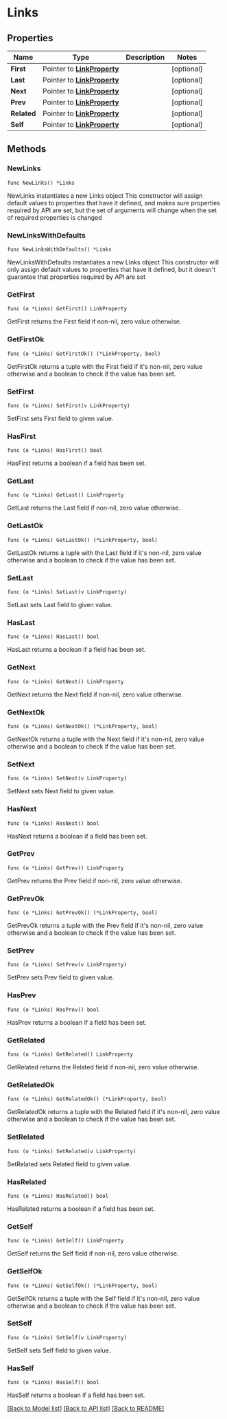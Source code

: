 # Links

## Properties

Name | Type | Description | Notes
------------ | ------------- | ------------- | -------------
**First** | Pointer to [**LinkProperty**](LinkProperty.md) |  | [optional] 
**Last** | Pointer to [**LinkProperty**](LinkProperty.md) |  | [optional] 
**Next** | Pointer to [**LinkProperty**](LinkProperty.md) |  | [optional] 
**Prev** | Pointer to [**LinkProperty**](LinkProperty.md) |  | [optional] 
**Related** | Pointer to [**LinkProperty**](LinkProperty.md) |  | [optional] 
**Self** | Pointer to [**LinkProperty**](LinkProperty.md) |  | [optional] 

## Methods

### NewLinks

`func NewLinks() *Links`

NewLinks instantiates a new Links object
This constructor will assign default values to properties that have it defined,
and makes sure properties required by API are set, but the set of arguments
will change when the set of required properties is changed

### NewLinksWithDefaults

`func NewLinksWithDefaults() *Links`

NewLinksWithDefaults instantiates a new Links object
This constructor will only assign default values to properties that have it defined,
but it doesn't guarantee that properties required by API are set

### GetFirst

`func (o *Links) GetFirst() LinkProperty`

GetFirst returns the First field if non-nil, zero value otherwise.

### GetFirstOk

`func (o *Links) GetFirstOk() (*LinkProperty, bool)`

GetFirstOk returns a tuple with the First field if it's non-nil, zero value otherwise
and a boolean to check if the value has been set.

### SetFirst

`func (o *Links) SetFirst(v LinkProperty)`

SetFirst sets First field to given value.

### HasFirst

`func (o *Links) HasFirst() bool`

HasFirst returns a boolean if a field has been set.

### GetLast

`func (o *Links) GetLast() LinkProperty`

GetLast returns the Last field if non-nil, zero value otherwise.

### GetLastOk

`func (o *Links) GetLastOk() (*LinkProperty, bool)`

GetLastOk returns a tuple with the Last field if it's non-nil, zero value otherwise
and a boolean to check if the value has been set.

### SetLast

`func (o *Links) SetLast(v LinkProperty)`

SetLast sets Last field to given value.

### HasLast

`func (o *Links) HasLast() bool`

HasLast returns a boolean if a field has been set.

### GetNext

`func (o *Links) GetNext() LinkProperty`

GetNext returns the Next field if non-nil, zero value otherwise.

### GetNextOk

`func (o *Links) GetNextOk() (*LinkProperty, bool)`

GetNextOk returns a tuple with the Next field if it's non-nil, zero value otherwise
and a boolean to check if the value has been set.

### SetNext

`func (o *Links) SetNext(v LinkProperty)`

SetNext sets Next field to given value.

### HasNext

`func (o *Links) HasNext() bool`

HasNext returns a boolean if a field has been set.

### GetPrev

`func (o *Links) GetPrev() LinkProperty`

GetPrev returns the Prev field if non-nil, zero value otherwise.

### GetPrevOk

`func (o *Links) GetPrevOk() (*LinkProperty, bool)`

GetPrevOk returns a tuple with the Prev field if it's non-nil, zero value otherwise
and a boolean to check if the value has been set.

### SetPrev

`func (o *Links) SetPrev(v LinkProperty)`

SetPrev sets Prev field to given value.

### HasPrev

`func (o *Links) HasPrev() bool`

HasPrev returns a boolean if a field has been set.

### GetRelated

`func (o *Links) GetRelated() LinkProperty`

GetRelated returns the Related field if non-nil, zero value otherwise.

### GetRelatedOk

`func (o *Links) GetRelatedOk() (*LinkProperty, bool)`

GetRelatedOk returns a tuple with the Related field if it's non-nil, zero value otherwise
and a boolean to check if the value has been set.

### SetRelated

`func (o *Links) SetRelated(v LinkProperty)`

SetRelated sets Related field to given value.

### HasRelated

`func (o *Links) HasRelated() bool`

HasRelated returns a boolean if a field has been set.

### GetSelf

`func (o *Links) GetSelf() LinkProperty`

GetSelf returns the Self field if non-nil, zero value otherwise.

### GetSelfOk

`func (o *Links) GetSelfOk() (*LinkProperty, bool)`

GetSelfOk returns a tuple with the Self field if it's non-nil, zero value otherwise
and a boolean to check if the value has been set.

### SetSelf

`func (o *Links) SetSelf(v LinkProperty)`

SetSelf sets Self field to given value.

### HasSelf

`func (o *Links) HasSelf() bool`

HasSelf returns a boolean if a field has been set.


[[Back to Model list]](../README.md#documentation-for-models) [[Back to API list]](../README.md#documentation-for-api-endpoints) [[Back to README]](../README.md)


